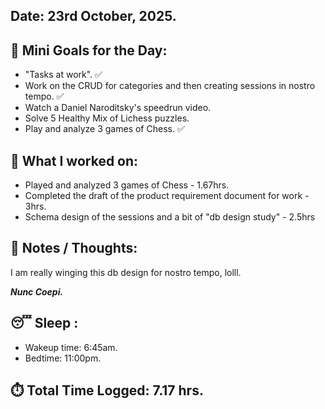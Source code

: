## Date: 23rd October, 2025.

## 🎯 Mini Goals for the Day:
- "Tasks at work".  ✅
- Work on the CRUD for categories and then creating sessions in nostro tempo. ✅
- Watch a Daniel Naroditsky's speedrun video. 
- Solve 5 Healthy Mix of Lichess puzzles.
- Play and analyze 3 games of Chess. ✅
## 📖 What I worked on:
- Played and analyzed 3 games of Chess - 1.67hrs.
- Completed the draft of the product requirement document for work - 3hrs.
- Schema design of the sessions and a bit of "db design study" - 2.5hrs
## 📝 Notes / Thoughts:
I am really winging this db design for nostro tempo, lolll. 

**_Nunc Coepi._**
## 😴 Sleep :
- Wakeup time: 6:45am.
- Bedtime: 11:00pm.
## ⏱️ Total Time Logged:  7.17 hrs.
